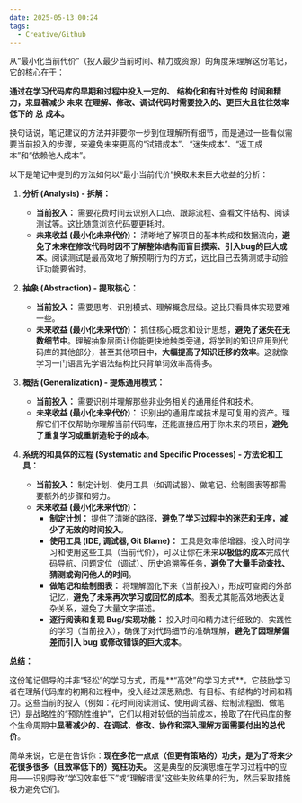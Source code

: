 ```yaml
---
date: 2025-05-13 00:24
tags:
  - Creative/Github
---
```


从“最小化当前代价”（投入最少当前时间、精力或资源）的角度来理解这份笔记，它的核心在于：

**通过在学习代码库的早期和过程中投入一定的、** **结构化和有针对性的** **时间和精力，来显著减少** **未来** **在理解、修改、调试代码时需要投入的、更巨大且往往效率低下的** **总** **成本。**

换句话说，笔记建议的方法并非要你一步到位理解所有细节，而是通过一些看似需要当前投入的步骤，来避免未来更高的“试错成本”、“迷失成本”、“返工成本”和“依赖他人成本”。

以下是笔记中提到的方法如何以“最小当前代价”换取未来巨大收益的分析：

1.  **分析 (Analysis) - 拆解：**
    *   **当前投入：** 需要花费时间去识别入口点、跟踪流程、查看文件结构、阅读测试等。这比随意浏览代码要更耗时。
    *   **未来收益 (最小化未来代价)：** 清晰地了解项目的基本构成和数据流向，**避免了未来在修改代码时因不了解整体结构而盲目摸索、引入bug的巨大成本**。阅读测试是最高效地了解预期行为的方式，远比自己去猜测或手动验证功能要省时。

2.  **抽象 (Abstraction) - 提取核心：**
    *   **当前投入：** 需要思考、识别模式、理解概念层级。这比只看具体实现要难一些。
    *   **未来收益 (最小化未来代价)：** 抓住核心概念和设计思想，**避免了迷失在无数细节中**。理解抽象层面让你能更快地触类旁通，将学到的知识应用到代码库的其他部分，甚至其他项目中，**大幅提高了知识迁移的效率**。这就像学习一门语言先学语法结构比只背单词效率高得多。

3.  **概括 (Generalization) - 提炼通用模式：**
    *   **当前投入：** 需要识别并理解那些非业务相关的通用组件和技术。
    *   **未来收益 (最小化未来代价)：** 识别出的通用库或技术是可复用的资产。理解它们不仅帮助你理解当前代码库，还能直接应用于你未来的项目，**避免了重复学习或重新造轮子的成本**。

4.  **系统的和具体的过程 (Systematic and Specific Processes) - 方法论和工具：**
    *   **当前投入：** 制定计划、使用工具（如调试器）、做笔记、绘制图表等都需要额外的步骤和努力。
    *   **未来收益 (最小化未来代价)：**
        *   **制定计划：** 提供了清晰的路径，**避免了学习过程中的迷茫和无序，减少了无效的时间投入**。
        *   **使用工具 (IDE, 调试器, Git Blame)：** 工具是效率倍增器。投入时间学习和使用这些工具（当前代价），可以让你在未来**以极低的成本**完成代码导航、问题定位（调试）、历史追溯等任务，**避免了大量手动查找、猜测或询问他人的时间**。
        *   **做笔记和绘制图表：** 将理解固化下来（当前投入），形成可查阅的外部记忆，**避免了未来再次学习或回忆的成本**。图表尤其能高效地表达复杂关系，避免了大量文字描述。
        *   **逐行阅读和复现 Bug/实现功能：** 投入时间和精力进行细致的、实践性的学习（当前投入），确保了对代码细节的准确理解，**避免了因理解偏差而引入 bug 或修改错误的巨大成本**。

**总结：**

这份笔记倡导的并非“轻松”的学习方式，而是**“高效”的学习方式**。它鼓励学习者在理解代码库的初期和过程中，投入经过深思熟虑、有目标、有结构的时间和精力。这些当前的投入（例如：花时间阅读测试、使用调试器、绘制流程图、做笔记）是战略性的“预防性维护”，它们以相对较低的当前成本，换取了在代码库的整个生命周期中**显著减少的、在调试、修改、协作和深入理解方面需要付出的总代价**。

简单来说，它是在告诉你：**现在多花一点点（但更有策略的）功夫，是为了将来少花很多很多（且效率低下的）冤枉功夫。** 这是典型的反演思维在学习过程中的应用——识别导致“学习效率低下”或“理解错误”这些失败结果的行为，然后采取措施极力避免它们。